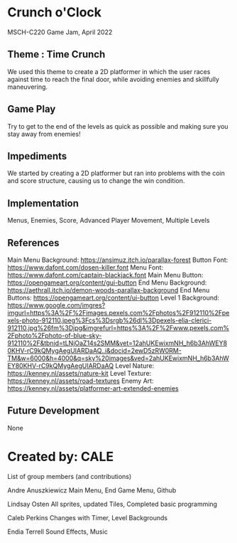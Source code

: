 # Crunch o'Clock
MSCH-C220 Game Jam, April 2022

## Theme : Time Crunch
We used this theme to create a 2D platformer in which the user races against time to reach the final door, while avoiding enemies and skillfully maneuvering.

## Game Play
Try to get to the end of the levels as quick as possible and making sure you stay away from enemies!

## Impediments
We started by creating a 2D platformer but ran into problems with the coin and score structure, causing us to change the win condition. 

## Implementation
Menus,
Enemies, 
Score, 
Advanced Player Movement,
Multiple Levels

## References
Main Menu Background:
https://ansimuz.itch.io/parallax-forest
Button Font:
https://www.dafont.com/dosen-killer.font
Menu Font:
https://www.dafont.com/captain-blackjack.font
Main Menu Button:
https://opengameart.org/content/gui-button
End Menu Background:
https://aethrall.itch.io/demon-woods-parallax-background
End Menu Buttons:
https://opengameart.org/content/ui-button
Level 1 Background:
https://www.google.com/imgres?imgurl=https%3A%2F%2Fimages.pexels.com%2Fphotos%2F912110%2Fpexels-photo-912110.jpeg%3Fcs%3Dsrgb%26dl%3Dpexels-elia-clerici-912110.jpg%26fm%3Djpg&imgrefurl=https%3A%2F%2Fwww.pexels.com%2Fphoto%2Fphoto-of-blue-sky-912110%2F&tbnid=tLNjOaZ14s2SMM&vet=12ahUKEwixmNH_h6b3AhWEY80KHV-rC9kQMygAegUIARDaAQ..i&docid=2ewD5zRW0RM-TM&w=6000&h=4000&q=sky%20images&ved=2ahUKEwixmNH_h6b3AhWEY80KHV-rC9kQMygAegUIARDaAQ
Level Nature:
https://kenney.nl/assets/nature-kit
Level Texture:
https://kenney.nl/assets/road-textures
Enemy Art:
https://kenney.nl/assets/platformer-art-extended-enemies

## Future Development
None

# Created by: CALE
List of group members (and contributions)

Andre Anuszkiewicz
Main Menu,
End Game Menu,
Github

Lindsay Osten
All sprites,
updated Tiles,
Completed basic programming

Caleb Perkins
Changes with Timer,
Level Backgrounds

Endia Terrell
Sound Effects,
Music

